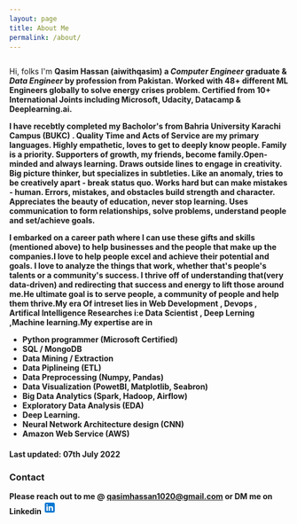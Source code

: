 ```yaml
---
layout: page
title: About Me
permalink: /about/
---
```


<div class="column leftcol">

Hi, folks I'm <strong>Qasim Hassan<strong> (<strong>aiwithqasim</strong>) a <i>Computer Engineer</i> graduate & <i>Data Engineer</i> by profession from Pakistan. Worked with 48+ different ML Engineers globally to solve energy crises problem. Certified from 10+ International Joints including Microsoft, Udacity, Datacamp & Deeplearning.ai.

I have recebtly completed my Bacholor's from Bahria University Karachi Campus (BUKC) . Quality Time and Acts of Service are my primary languages. Highly empathetic, loves to get to deeply know people. Family is a priority. Supporters of growth, my friends, become family.Open-minded and always learning. Draws outside lines to engage in creativity. Big picture thinker, but specializes in subtleties. Like an anomaly, tries to be creatively apart - break status quo. Works hard but can make mistakes - human. Errors, mistakes, and obstacles build strength and character. Appreciates the beauty of education, never stop learning. Uses communication to form relationships, solve problems, understand people and set/achieve goals.

I embarked on a career path where I can use these gifts and skills (mentioned above) to help businesses and the people that make up the companies.I love to help people excel and achieve their potential and goals. I love to analyze the things that work, whether that's people's talents or a community's success. I thrive off of understanding that(very data-driven) and redirecting that success and energy to lift those around me.He ultimate goal is to serve people, a community of people and help them thrive.My era Of intreset lies in Web Development , Devops , Artifical Intelligence Researches i:e Data Scientist , Deep Lerning ,Machine learning.My expertise are in 

- Python programmer (Microsoft Certified)
- SQL / MongoDB
- Data Mining / Extraction
- Data Piplineing (ETL)
- Data Preprocessing (Numpy, Pandas)
- Data Visualization (PowetBI, Matplotlib, Seabron)
- Big Data Analytics (Spark, Hadoop, Airflow)
- Exploratory Data Analysis (EDA)
- Deep Learning.
- Neural Network Architecture design (CNN)
- Amazon Web Service (AWS)
 
<h4> Last updated: 07th July 2022 </h4>

<h3> Contact </h3>

Please reach out to me @ <a href="mailto:qasimhassan1020@gmail.com">qasimhassan1020@gmail.com</a> or DM me on Linkedin <a href="https://www.linkedin.com/in/aiwithqasim/" target="_blank" ><img src="/images/social_logo/linkedin.png"/>

</div>

<!-- <div class="column rightcol">

<a class="twitter-timeline" data-width="600" data-height="650" href="https://twitter.com/rishabh_misra_?ref_src=twsrc%5Etfw">Tweets by rishabh_misra_</a> <script async src="https://platform.twitter.com/widgets.js" charset="utf-8"></script>

</div> -->

